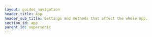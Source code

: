 ```yaml
---
layout: guides_navigation
header_title: App
header_sub_title: Settings and methods that affect the whole app.
section_id: app
parent_id: supersonic
---
```

